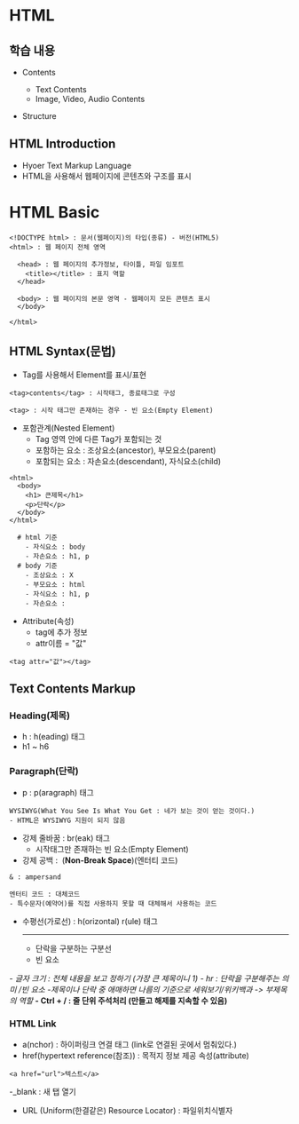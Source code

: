 # HTML

## 학습 내용

- Contents

  - Text Contents
  - Image, Video, Audio Contents

- Structure

## HTML Introduction

- Hyoer Text Markup Language
- HTML을 사용해서 웹페이지에 콘텐츠와 구조를 표시

# HTML Basic

```
<!DOCTYPE html> : 문서(웹페이지)의 타입(종류) - 버전(HTML5)
<html> : 웹 페이지 전체 영역

  <head> : 웹 페이지의 추가정보, 타이틀, 파일 임포트
    <title></title> : 표지 역할
  </head>

  <body> : 웹 페이지의 본문 영역 - 웹페이지 모든 콘텐츠 표시
  </body>

</html>

```

## HTML Syntax(문법)

- Tag를 사용해서 Element를 표시/표현

```
<tag>contents</tag> : 시작태그, 종료태그로 구성

<tag> : 시작 태그만 존재하는 경우 - 빈 요소(Empty Element)
```

- 포함관계(Nested Element)
  - Tag 영역 안에 다른 Tag가 포함되는 것
  - 포함하는 요소 : 조상요소(ancestor), 부모요소(parent)
  - 포함되는 요소 : 자손요소(descendant), 자식요소(child)

```
<html>
  <body>
    <h1> 큰제목</h1>
    <p>단락</p>
  </body>
</html>

  # html 기준
    - 자식요소 : body
    - 자손요소 : h1, p
  # body 기준
    - 조상요소 : X
    - 부모요소 : html
    - 자식요소 : h1, p
    - 자손요소 :

```

- Attribute(속성)
  - tag에 추가 정보
  - attr이름 = "값"

```
<tag attr="값"></tag>
```

## Text Contents Markup
### Heading(제목)

- h : h(eading) 태그 <h>
- h1 ~ h6

### Paragraph(단락)

- p : p(aragraph) 태그 <p>

```
WYSIWYG(What You See Is What You Get : 네가 보는 것이 얻는 것이다.)
- HTML은 WYSIWYG 지원이 되지 않음
```

- 강제 줄바꿈 : br(eak) 태그 <br>
  - 시작태그만 존재하는 빈 요소(Empty Element)
- 강제 공백 : &nbsp;(**Non-Break Space**)(엔터티 코드)

```
& : ampersand

엔터티 코드 : 대체코드 
- 특수문자(예약어)를 직접 사용하지 못할 때 대체해서 사용하는 코드
```
- 수평선(가로선) : h(orizontal) r(ule) 태그 <hr>
  - 단락을 구분하는 구분선
  - 빈 요소

*- 글자 크기 : 전체 내용을 보고 정하기 (가장 큰 제목이니 1)*
*- hr : 단락을 구분해주는 의미 /빈 요소*
*-제목이나 단락 중 애매하면 나름의 기준으로 세워보기/위키백과 -> 부제목의 역할*
**- Ctrl + / : 줄 단위 주석처리 (만들고 해제를 지속할 수 있음)**

### HTML Link
- a(nchor) : 하이퍼링크 연결 태그 (link로 연결된 곳에서 멈춰있다.)
- href(hypertext reference(참조)) : 목적지 정보 제공 속성(attribute)
```
<a href="url">텍스트</a>
```
-_blank : 새 탭 열기

- URL (Uniform(한결같은) Resource Locator) : 파일위치식별자